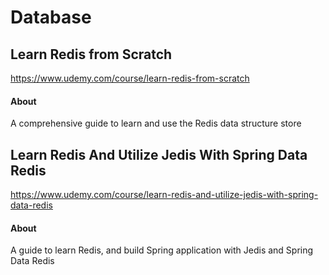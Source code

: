 # Database


## Learn Redis from Scratch

https://www.udemy.com/course/learn-redis-from-scratch

#### About

A comprehensive guide to learn and use the Redis data structure store


## Learn Redis And Utilize Jedis With Spring Data Redis

https://www.udemy.com/course/learn-redis-and-utilize-jedis-with-spring-data-redis

#### About

A guide to learn Redis, and build Spring application with Jedis and Spring Data Redis


